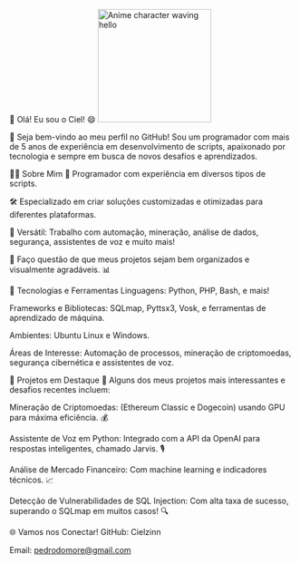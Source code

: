 👋 Olá! Eu sou o Ciel! 😄
<img src="data:image/png;base64,{{Generated_Image}}" alt="Anime character waving hello" style="width:200px;"/>

🎉 Seja bem-vindo ao meu perfil no GitHub! Sou um programador com mais de 5 anos de experiência em desenvolvimento de scripts, apaixonado por tecnologia e sempre em busca de novos desafios e aprendizados.

🧑‍💻 Sobre Mim
💼 Programador com experiência em diversos tipos de scripts.

🛠️ Especializado em criar soluções customizadas e otimizadas para diferentes plataformas.

🧩 Versátil: Trabalho com automação, mineração, análise de dados, segurança, assistentes de voz e muito mais!

🎨 Faço questão de que meus projetos sejam bem organizados e visualmente agradáveis. 📊

🚀 Tecnologias e Ferramentas
Linguagens: Python, PHP, Bash, e mais!

Frameworks e Bibliotecas: SQLmap, Pyttsx3, Vosk, e ferramentas de aprendizado de máquina.

Ambientes: Ubuntu Linux e Windows.

Áreas de Interesse: Automação de processos, mineração de criptomoedas, segurança cibernética e assistentes de voz.

📂 Projetos em Destaque
🌟 Alguns dos meus projetos mais interessantes e desafios recentes incluem:

Mineração de Criptomoedas: (Ethereum Classic e Dogecoin) usando GPU para máxima eficiência. 💰

Assistente de Voz em Python: Integrado com a API da OpenAI para respostas inteligentes, chamado Jarvis. 🎙️

Análise de Mercado Financeiro: Com machine learning e indicadores técnicos. 📈

Detecção de Vulnerabilidades de SQL Injection: Com alta taxa de sucesso, superando o SQLmap em muitos casos! 🔍

🌐 Vamos nos Conectar!
GitHub: Cielzinn

Email: pedrodomore@gmail.com
